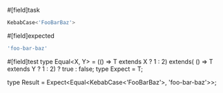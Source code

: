 #[field]task
```ts
KebabCase<'FooBarBaz'>
```

#[field]expected
```ts
'foo-bar-baz'
```

#[field]test
type Equal<X, Y> = (<T>() => T extends X ? 1 : 2) extends(
    <T>() => T extends Y ? 1 : 2) ? true : false;
type Expect<T extends true> = T;

type Result = Expect<Equal<KebabCase<'FooBarBaz'>, 'foo-bar-baz'>>;